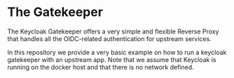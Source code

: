 # The Gatekeeper
The Keycloak Gatekeeper offers a very simple and flexible Reverse Proxy that handles all the OIDC-related authentication for upstream services. 

In this repository we provide a very basic example on how to run a keycloak gatekeeper with an upstream app. Note that we assume that Keycloak is running on the docker host and that there is no network defined. 